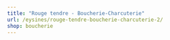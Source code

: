 ```yaml
---
title: "Rouge tendre - Boucherie-Charcuterie"
url: /eysines/rouge-tendre-boucherie-charcuterie-2/
shop: boucherie
---
```

